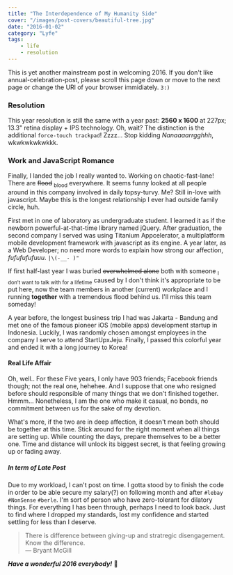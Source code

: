 ```yaml
---
title: "The Interdependence of My Humanity Side"
cover: "/images/post-covers/beautiful-tree.jpg"
date: "2016-01-02"
category: "Lyfe"
tags:
    - life
    - resolution
---
```

This is yet another mainstream post in welcoming 2016. If you don't like annual-celebration-post, please scroll this page down or move to the next page or change the URl of your browser immidiately. `3:)`

### Resolution

This year resolution is still the same with a year past: __2560 x 1600__ at 227px; 13.3" retina display + IPS technology. Oh, wait? The distinction is the additional `force-touch trackpad`! Zzzz... Stop kidding _Nanaaaarrgghhh_, wkwkwkwkwkkk.

### Work and JavaScript Romance

Finally, I landed the job I really wanted to. Working on chaotic-fast-lane! There are ~~flood~~ <sub>blood</sub> everywhere. It seems funny looked at all people around in this company involved in daily topsy-turvy. Me? Still in-love with javascript. Maybe this is the longest relationship I ever had outside family circle, huh.

First met in one of laboratory as undergraduate student. I learned it as if the newborn powerful-at-that-time library named jQuery. After graduation, the second company I served was using Titanium Appcelerator, a multiplatform mobile development framework with javascript as its engine. A year later, as a Web Developer; no need more words to explain how strong our affection, _fufufufufuuu_. `|\(-__- )"`

If first half-last year I was buried ~~overwhelmed alone~~ both with someone <sub>I don't want to talk with for a lifetime</sub> caused by I don't think it's appropriate to be put here, now the team members in another (current) workplace and I running __together__ with a tremendous flood behind us. I'll miss this team someday!

A year before, the longest business trip I had was Jakarta - Bandung and met one of the famous pioneer iOS (mobile apps) development startup in Indonesia. Luckily, I was randomly chosen amongst employees in the company I serve to attend StartUpxJeju. Finally, I passed this colorful year and ended it with a long journey to Korea!

#### Real Life Affair

Oh, well.. For these Five years, I only have 903 friends; Facebook friends though; not the real one, hehehee. And I suppose that one who resigned before should responsible of many things that we don't finished together. Hmmm... Nonetheless, I am the one who make it casual, no bonds, no commitment between us for the sake of my devotion.

What's more, if the two are in deep affection, it doesn't mean both should be together at this time. Stick around for the right moment when all things are setting up. While counting the days, prepare themselves to be a better one. Time and distance will unlock its biggest secret, is that feeling growing up or fading away.

##### In term of Late Post

Due to my workload, I can't post on time. I gotta stood by to finish the code in order to be able secure my salary(?) on following month and after `#lebay` `#NonSense` `#berle`. I'm sort of person who have zero-tolerant for dilatory things. For everything I has been through, perhaps I need to look back. Just to find where I dropped my standards, lost my confidence and started settling for less than I deserve.

> There is difference between giving-up and stratregic disengagement. Know the difference.<br>
> — Bryant McGill

__*Have a wonderful 2016 everybody!*__  🎉
